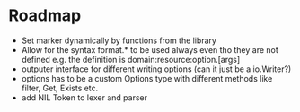 # Roadmap

- Set marker dynamically by functions from the library
- Allow for the syntax format.* to be used always even tho they are not defined
  e.g. the definition is domain:resource:option.[args]
- outputer interface for different writing options (can it just be a io.Writer?)
- options has to be a custom Options type with different methods like filter,
  Get, Exists etc.
- add NIL Token to lexer and parser
